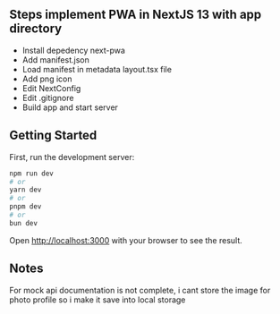 ## Steps implement PWA in NextJS 13 with app directory

- Install depedency next-pwa
- Add manifest.json
- Load manifest in metadata layout.tsx file
- Add png icon
- Edit NextConfig
- Edit .gitignore
- Build app and start server

## Getting Started

First, run the development server:

```bash
npm run dev
# or
yarn dev
# or
pnpm dev
# or
bun dev
```

Open [http://localhost:3000](http://localhost:3000) with your browser to see the result.

## Notes

For mock api documentation is not complete,
i cant store the image for photo profile so i make it save into local storage
